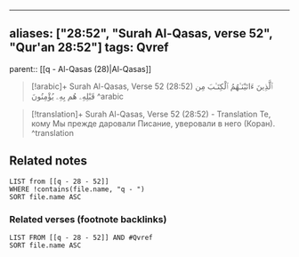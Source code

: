
---
aliases: ["28:52", "Surah Al-Qasas, verse 52", "Qur'an 28:52"]
tags: Qvref
---

parent:: [[q - Al-Qasas (28)|Al-Qasas]]

> [!arabic]+ Surah Al-Qasas, Verse 52 (28:52)
> <span class="quran-arabic">ٱلَّذِينَ ءَاتَيْنَـٰهُمُ ٱلْكِتَـٰبَ مِن قَبْلِهِۦ هُم بِهِۦ يُؤْمِنُونَ</span>
^arabic

> [!translation]+ Surah Al-Qasas, Verse 52 (28:52) - Translation
> Те, кому Мы прежде даровали Писание, уверовали в него (Коран).
^translation



## Related notes
```dataview
LIST from [[q - 28 - 52]]
WHERE !contains(file.name, "q - ")
SORT file.name ASC
```

### Related verses (footnote backlinks)
```dataview
LIST FROM [[q - 28 - 52]] AND #Qvref
SORT file.name ASC
```

